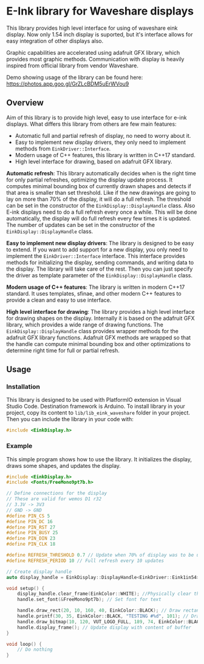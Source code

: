 # E-Ink library for Waveshare displays

This library provides high level interface for using of waveshare eink display. Now only 1.54 inch display is suported, but it's interface allows for easy integration of other displays also. 

Graphic capabilities are accelerated using adafruit GFX library, which provides most graphic methods. Communication with display is heavily inspired from official library from vendor Waveshare.

Demo showing usage of the library can be found here: <https://photos.app.goo.gl/GrZLcBDM5uErWVou9>

## Overview

Aim of this library is to provide high level, easy  to use interface for e-ink displays. What differs this library from others are few main features:

* Automatic full and partial refresh of display, no need to worry about it.
* Easy to implement new display drivers, they only need to implement methods from `EinkDriver::Interface`.
* Modern usage of C++ features, this library is written in C++17 standard.
* High level interface for drawing, based on adafruit GFX library.

**Automatic refresh**: This library automatically decides when is the right time for only partial refreshes, optimizing the display update process. It computes minimal bounding box of currently drawn shapes and detects if that area is smaller than set threshold. Like if the new drawings are going to lay on more than 70% of the display, it will do a full refresh. The threshold can be set in the constructor of the `EinkDisplay::DisplayHandle` class. Also E-ink displays need to do a full refresh every once a while. This will be done automatically, the display will do full refresh every few times it is updated. The number of updates can be set in the constructor of the `EinkDisplay::DisplayHandle` class.

**Easy to implement new display drivers**: The library is designed to be easy to extend. If you want to add support for a new display, you only need to implement the `EinkDriver::Interface` interface. This interface provides methods for initializing the display, sending commands, and writing data to the display. The library will take care of the rest. Then you can just specify the driver as template parameter of the `EinkDisplay::DisplayHandle` class.

**Modern usage of C++ features**: The library is written in modern C++17 standard. It uses templates, sfinae, and other modern C++ features to provide a clean and easy to use interface.

**High level interface for drawing**: The library provides a high level interface for drawing shapes on the display. Internally it is based on the adafruit GFX library, which provides a wide range of drawing functions. The `EinkDisplay::DisplayHandle` class provides wrapper methods for the adafruit GFX library functions. Adafruit GFX methods are wrapped so that the handle can compute minimal  bounding box and other optimizations to determine right time for full or partial refresh.

## Usage

### Installation

This library is designed to be used with PlatformIO extension in Visual Studio Code. Destination framework is Arduino.
To install library in your project, copy its content to `lib/lib_eink_waveshare` folder in your project. Then you can include the library in your code with:

```cpp
#include <EinkDisplay.h>
```

### Example

This simple program shows how to use the library. It initializes the display, draws some shapes, and updates the display.

```cpp
#include <EinkDisplay.h>
#include <Fonts/FreeMono9pt7b.h>

// Define connections for the display
// These are valid for wemos D1 r32
// 3.3V -> 3V3
// GND -> GND
#define PIN_CS 5
#define PIN_DC 16
#define PIN_RST 27
#define PIN_BUSY 25
#define PIN_DIN 23
#define PIN_CLK 18

#define REFRESH_THRESHOLD 0.7 // Update when 70% of display was to be updated
#define REFRESH_PERIOD 10 // Full refresh every 10 updates

// Create display handle
auto display_handle = EinkDisplay::DisplayHandle<EinkDriver::Eink1in54>(PIN_CS, PIN_DC, PIN_RST, PIN_BUSY, REFRESH_THRESHOLD, REFRESH_PERIOD);

void setup() {
    display_handle.clear_frame(EinkColor::WHITE); //Physically clear the display to white
    handle.set_font(&FreeMono9pt7b); // Set font for text

    handle.draw_rect(20, 10, 160, 40, EinkColor::BLACK); // Draw rectangle to buffer
    handle.printf(30, 35, EinkColor::BLACK, "TESTING #%d", 101); // Draw text to buffer like printf
    handle.draw_bitmap(10, 120, VUT_LOGO_FULL, 189, 74, EinkColor::BLACK, EinkColor::WHITE); // Draw bitmap to buffer
    handle.display_frame(); // Update display with content of buffer
}

void loop() {
    // Do nothing
}
```





